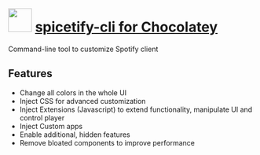 ﻿# <img src="https://cdn.jsdelivr.net/gh/derkalaender/chocolatey-specify-cli@5a762479d6138d4a44f59aee4b3a4d2cfa1edc02/icon.png" width="48" height="48" /> [spicetify-cli for Chocolatey](https://chocolatey.org/packages/spicetify-cli)

Command-line tool to customize Spotify client

## Features
- Change all colors in the whole UI
- Inject CSS for advanced customization
- Inject Extensions (Javascript) to extend functionality, manipulate UI and control player
- Inject Custom apps
- Enable additional, hidden features
- Remove bloated components to improve performance